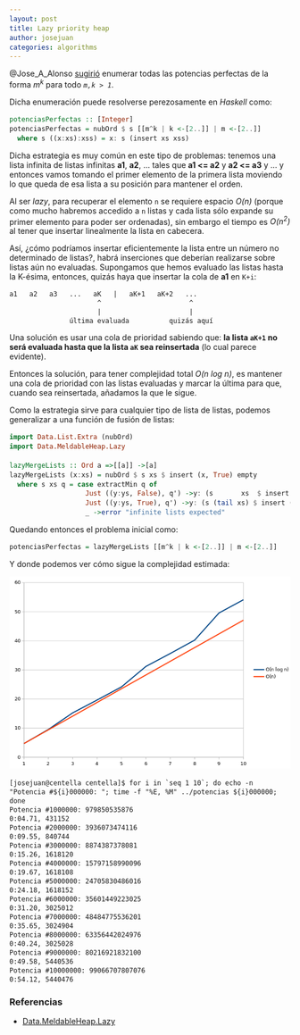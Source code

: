```yaml
---
layout: post
title: Lazy priority heap
author: josejuan
categories: algorithms
---
```


@Jose_A_Alonso <a href="http://www.glc.us.es/~jalonso/exercitium/potencias-perfectas/">sugirió</a> enumerar todas las potencias perfectas de la forma _m<sup>k</sup>_ para todo _`m,k > 1`_.

Dicha enumeración puede resolverse perezosamente en _Haskell_ como:

```Haskell
potenciasPerfectas :: [Integer]
potenciasPerfectas = nubOrd $ s [[m^k | k <-[2..]] | m <-[2..]]
  where s ((x:xs):xss) = x: s (insert xs xss)
```

Dicha estrategia es muy común en este tipo de problemas: tenemos una lista infinita de listas infinitas **a1**, **a2**, ... tales que **a1 <= a2** y **a2 <= a3** y ... y entonces vamos tomando el primer elemento de la primera lista moviendo lo que queda de esa lista a su posición para mantener el orden.

Al ser _lazy_, para recuperar el elemento `n` se requiere espacio _O(n)_ (porque como mucho habremos accedido a `n` listas y cada lista sólo expande su primer elemento para poder ser ordenadas), sin embargo el tiempo es _O(n<sup>2</sup>)_ al tener que insertar linealmente la lista en cabecera.

Así, ¿cómo podríamos insertar eficientemente la lista entre un número no determinado de listas?, habrá inserciones que deberían realizarse sobre listas aún no evaluadas. Supongamos que hemos evaluado las listas hasta la K-ésima, entonces, quizás haya que insertar la cola de **a1** en `K+i`:

```
a1   a2   a3   ...   aK   |   aK+1   aK+2   ...
                      ^                      ^
                      |                      |
               última evaluada          quizás aquí
```

Una solución es usar una cola de prioridad sabiendo que: **la lista `aK+1` no será evaluada hasta que la lista `aK` sea reinsertada** (lo cual parece evidente).

Entonces la solución, para tener complejidad total _O(n log n)_, es mantener una cola de prioridad con las listas evaluadas y marcar la última para que, cuando sea reinsertada, añadamos la que le sigue.

Como la estrategia sirve para cualquier tipo de lista de listas, podemos generalizar a una función de fusión de listas:

```Haskell
import Data.List.Extra (nubOrd)
import Data.MeldableHeap.Lazy

lazyMergeLists :: Ord a =>[[a]] ->[a]
lazyMergeLists (x:xs) = nubOrd $ s xs $ insert (x, True) empty
  where s xs q = case extractMin q of
                   Just ((y:ys, False), q') ->y: (s       xs  $ insert (ys, False) q'                      )
                   Just ((y:ys, True), q') ->y: (s (tail xs) $ insert (ys, False) $ insert (head xs, True) q')
                   _ ->error "infinite lists expected"
```

Quedando entonces el problema inicial como:

```Haskell
potenciasPerfectas = lazyMergeLists [[m^k | k <-[2..]] | m <-[2..]]
```

Y donde podemos ver cómo sigue la complejidad estimada:

![Lazy Heap Complexity](/images/lazy-heap-complexity.png)

```
[josejuan@centella centella]$ for i in `seq 1 10`; do echo -n "Potencia #${i}000000: "; time -f "%E, %M" ../potencias ${i}000000; done
Potencia #1000000: 979850535876
0:04.71, 431152
Potencia #2000000: 3936073474116
0:09.55, 840744
Potencia #3000000: 8874387378081
0:15.26, 1618120
Potencia #4000000: 15797158990096
0:19.67, 1618108
Potencia #5000000: 24705830486016
0:24.18, 1618152
Potencia #6000000: 35601449223025
0:31.20, 3025012
Potencia #7000000: 48484775536201
0:35.65, 3024904
Potencia #8000000: 63356442024976
0:40.24, 3025028
Potencia #9000000: 80216921832100
0:49.58, 5440536
Potencia #10000000: 99066707807076
0:54.12, 5440476
```

### Referencias

* [Data.MeldableHeap.Lazy](https://hackage.haskell.org/package/meldable-heap-2.0.3/docs/Data-MeldableHeap-Lazy.html)
